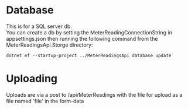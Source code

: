 # Database
This is for a SQL server db. \
You can create a db by setting the MeterReadingConnectionString in appsettings.json then running the following command from the MeterReadingsApi.Storge directory:

```dotnet ef --startup-project ../MeterReadingsApi database update```

# Uploading
Uploads are via a post to /api/MeterReadings with the file for upload as a file named 'file' in the form-data

